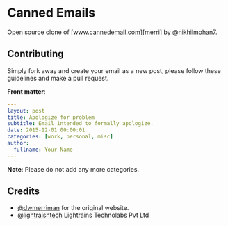 # Canned Emails

Open source clone of [www.cannedemail.com][merri] by [@nikhilmohan7][me].

## Contributing

Simply fork away and create your email as a new post, please follow these guidelines and make a pull request.

**Front matter**:
``` yaml
---
layout: post
title: Apologize for problem
subtitle: Email intended to formally apologize.
date: 2015-12-01 00:00:01
categories: [work, personal, misc]
author:
  fullname: Your Name
---
```

**Note**: Please do not add any more categories.


## Credits
* [@dwmerriman][merri] for the original website.
* [@lightraisntech](https://twitter.com/lightraisntech) Lightrains Technolabs Pvt Ltd

 [merri]: https://twitter.com/dwmerriman
 [me]: https://twitter.com/nikhilmohan7
